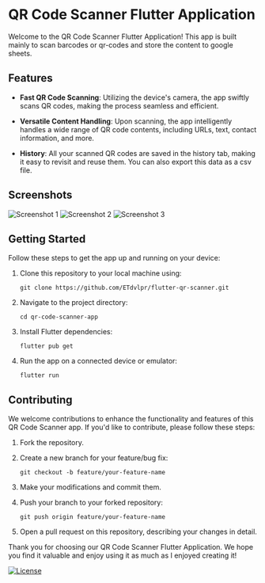 # QR Code Scanner Flutter Application

Welcome to the QR Code Scanner Flutter Application! This app is built mainly to scan barcodes or qr-codes and store the content to google sheets.

## Features

- **Fast QR Code Scanning**: Utilizing the device's camera, the app swiftly scans QR codes, making the process seamless and efficient.

- **Versatile Content Handling**: Upon scanning, the app intelligently handles a wide range of QR code contents, including URLs, text, contact information, and more.

- **History**: All your scanned QR codes are saved in the history tab, making it easy to revisit and reuse them. You can also export this data as a csv file.

## Screenshots

![Screenshot 1](images/screenshot_1.png)
![Screenshot 2](images/screenshot_2.png)
![Screenshot 3](images/screenshot_3.png)

## Getting Started

Follow these steps to get the app up and running on your device:

1. Clone this repository to your local machine using:
   ```
   git clone https://github.com/ETdvlpr/flutter-qr-scanner.git
   ```

2. Navigate to the project directory:
   ```
   cd qr-code-scanner-app
   ```

3. Install Flutter dependencies:
   ```
   flutter pub get
   ```

4. Run the app on a connected device or emulator:
   ```
   flutter run
   ```

## Contributing

We welcome contributions to enhance the functionality and features of this QR Code Scanner app. If you'd like to contribute, please follow these steps:

1. Fork the repository.

2. Create a new branch for your feature/bug fix:
   ```
   git checkout -b feature/your-feature-name
   ```

3. Make your modifications and commit them.

4. Push your branch to your forked repository:
   ```
   git push origin feature/your-feature-name
   ```

5. Open a pull request on this repository, describing your changes in detail.

Thank you for choosing our QR Code Scanner Flutter Application. We hope you find it valuable and enjoy using it as much as I enjoyed creating it!

[![License](https://img.shields.io/badge/license-MIT-blue.svg)](LICENSE)
